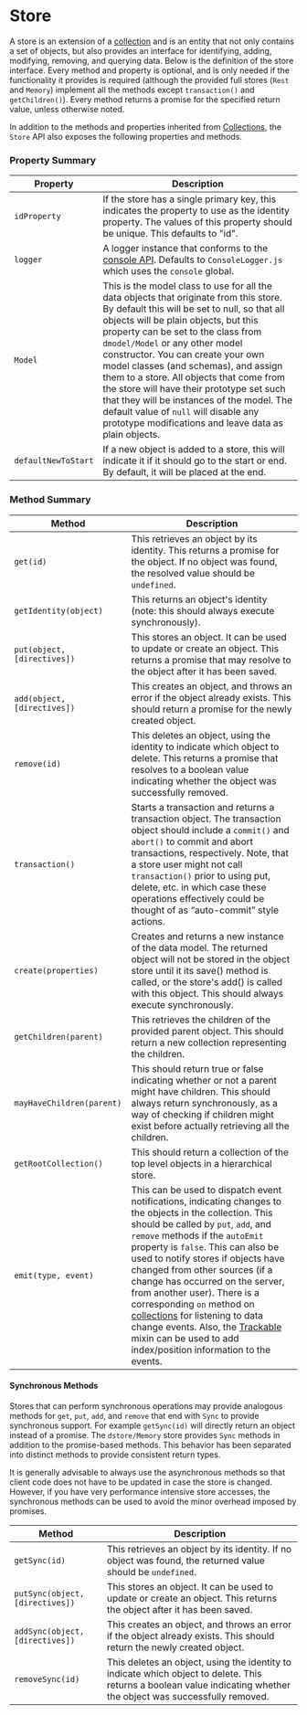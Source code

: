 # Store

A store is an extension of a [collection](./Collection.md) and is an entity that not only contains a set of objects, but also provides an interface for identifying, adding, modifying, removing, and querying data. Below is the definition of the store interface. Every method and property is optional, and is only needed if the functionality it provides is required (although the provided full stores (`Rest` and `Memory`) implement all the methods except `transaction()` and `getChildren()`). Every method returns a promise for the specified return value, unless otherwise noted.

In addition to the methods and properties inherited from [Collections](./Collection.md), the `Store` API also exposes the following properties and methods.

### Property Summary

Property | Description
-------- | -----------
`idProperty` | If the store has a single primary key, this indicates the property to use as the identity property. The values of this property should be unique. This defaults to "id".
`logger` | A logger instance that conforms to the [console API](https://developer.mozilla.org/en-US/docs/Web/API/console). Defaults to `ConsoleLogger.js` which uses the `console` global.
`Model` | This is the model class to use for all the data objects that originate from this store. By default this will be set to null, so that all objects will be plain objects, but this property can be set to the class from `dmodel/Model` or any other model constructor. You can create your own model classes (and schemas), and assign them to a store. All objects that come from the store will have their prototype set such that they will be instances of the model. The default value of `null` will disable any prototype modifications and leave data as plain objects.
`defaultNewToStart` | If a new object is added to a store, this will indicate it if it should go to the start or end. By default, it will be placed at the end.

### Method Summary

Method | Description
------ | -------------
`get(id)` | This retrieves an object by its identity. This returns a promise for the object. If no object was found, the resolved value should be `undefined`.
`getIdentity(object)` | This returns an object's identity (note: this should always execute synchronously).
`put(object, [directives])` | This stores an object. It can be used to update or create an object. This returns a promise that may resolve to the object after it has been saved.
`add(object, [directives])` | This creates an object, and throws an error if the object already exists. This should return a promise for the newly created object.
`remove(id)` | This deletes an object, using the identity to indicate which object to delete. This returns a promise that resolves to a boolean value indicating whether the object was successfully removed.
`transaction()` | Starts a transaction and returns a transaction object. The transaction object should include a `commit()` and `abort()` to commit and abort transactions, respectively. Note, that a store user might not call `transaction()` prior to using put, delete, etc. in which case these operations effectively could be thought of as “auto-commit” style actions.
`create(properties)` | Creates and returns a new instance of the data model. The returned object will not be stored in the object store until it its save() method is called, or the store's add() is called with this object. This should always execute synchronously.
`getChildren(parent)` | This retrieves the children of the provided parent object. This should return a new collection representing the children.
`mayHaveChildren(parent)` | This should return true or false indicating whether or not a parent might have children. This should always return synchronously, as a way of checking if children might exist before actually retrieving all the children.
`getRootCollection()` | This should return a collection of the top level objects in a hierarchical store.
`emit(type, event)` | This can be used to dispatch event notifications, indicating changes to the objects in the collection. This should be called by `put`, `add`, and `remove` methods if the `autoEmit` property is `false`. This can also be used to notify stores if objects have changed from other sources (if a change has occurred on the server, from another user). There is a corresponding `on` method on [collections](./Collection.md#ontype-listener) for listening to data change events. Also, the [Trackable](./Stores.md#trackable) mixin can be used to add index/position information to the events.

#### Synchronous Methods

Stores that can perform synchronous operations may provide analogous methods for `get`, `put`, `add`, and `remove` that end with `Sync` to provide synchronous support. For example `getSync(id)` will directly return an object instead of a promise. The `dstore/Memory` store provides `Sync` methods in addition to the promise-based methods. This behavior has been separated into distinct methods to provide consistent return types.

It is generally advisable to always use the asynchronous methods so that client code does not have to be updated in case the store is changed. However, if you have very performance intensive store accesses, the synchronous methods can be used to avoid the minor overhead imposed by promises.

Method | Description
------ | -------------
`getSync(id)` | This retrieves an object by its identity. If no object was found, the returned value should be `undefined`.
`putSync(object, [directives])` | This stores an object. It can be used to update or create an object. This returns the object after it has been saved.
`addSync(object, [directives])` | This creates an object, and throws an error if the object already exists. This should return the newly created object.
`removeSync(id)` | This deletes an object, using the identity to indicate which object to delete. This returns a boolean value indicating whether the object was successfully removed.
